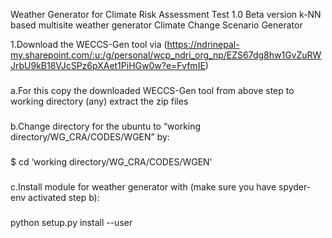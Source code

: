 Weather Generator for Climate Risk Assessment
Test 1.0 Beta version
k-NN based multisite weather generator
Climate Change Scenario Generator

1.Download the WECCS-Gen tool via (https://ndrinepal-my.sharepoint.com/:u:/g/personal/wcp_ndri_org_np/EZS67dg8hw1GvZuRWJrbU9kB18VJcSPz6pXAet1PiHGw0w?e=FvfmIE)
###
a.For this copy the downloaded WECCS-Gen tool from above step to working directory (any) extract the zip files
###
b.Change directory for the ubuntu to “working directory/WG_CRA/CODES/WGEN” by:
###
$ cd ‘working directory/WG_CRA/CODES/WGEN’
###
c.Install module for weather generator with (make sure you have spyder-env activated step b):
###
python setup.py install --user

